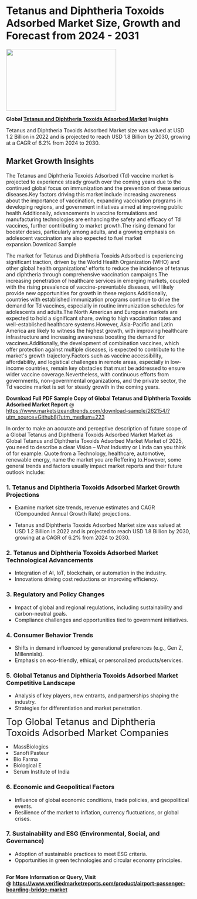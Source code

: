 <H1>Tetanus and Diphtheria Toxoids Adsorbed Market Size, Growth and Forecast from 2024 - 2031</H1><img class="aligncenter size-medium wp-image-584254" src="https://thirdeyenews.in/wp-content/uploads/2024/09/Global-Market-Research-300x168.jpeg" alt="" width="300" height="168" /><p><strong>Global&nbsp;<a href="https://www.marketsizeandtrends.com/download-sample/262154/?utm_source=Github8j?utm_medium=223">Tetanus and Diphtheria Toxoids Adsorbed Market</a> Insights</strong></p><p>Tetanus and Diphtheria Toxoids Adsorbed Market size was valued at USD 1.2 Billion in 2022 and is projected to reach USD 1.8 Billion by 2030, growing at a CAGR of 6.2% from 2024 to 2030.</p><p><h2>Market Growth Insights</h2> <p>The Tetanus and Diphtheria Toxoids Adsorbed (Td) vaccine market is projected to experience steady growth over the coming years due to the continued global focus on immunization and the prevention of these serious diseases.Key factors driving this market include increasing awareness about the importance of vaccination, expanding vaccination programs in developing regions, and government initiatives aimed at improving public health.Additionally, advancements in vaccine formulations and manufacturing technologies are enhancing the safety and efficacy of Td vaccines, further contributing to market growth.The rising demand for booster doses, particularly among adults, and a growing emphasis on adolescent vaccination are also expected to fuel market expansion.Download Sample</p> <p>The market for Tetanus and Diphtheria Toxoids Adsorbed is experiencing significant traction, driven by the World Health Organization (WHO) and other global health organizations' efforts to reduce the incidence of tetanus and diphtheria through comprehensive vaccination campaigns.The increasing penetration of healthcare services in emerging markets, coupled with the rising prevalence of vaccine-preventable diseases, will likely provide new opportunities for growth in these regions.Additionally, countries with established immunization programs continue to drive the demand for Td vaccines, especially in routine immunization schedules for adolescents and adults.The North American and European markets are expected to hold a significant share, owing to high vaccination rates and well-established healthcare systems.However, Asia-Pacific and Latin America are likely to witness the highest growth, with improving healthcare infrastructure and increasing awareness boosting the demand for vaccines.Additionally, the development of combination vaccines, which offer protection against multiple diseases, is expected to contribute to the market's growth trajectory.Factors such as vaccine accessibility, affordability, and logistical challenges in remote areas, especially in low-income countries, remain key obstacles that must be addressed to ensure wider vaccine coverage.Nevertheless, with continuous efforts from governments, non-governmental organizations, and the private sector, the Td vaccine market is set for steady growth in the coming years.</p><p><span class=""><strong>Download Full PDF Sample Copy of Global Tetanus and Diphtheria Toxoids Adsorbed Market Report</strong> @ <a href="https://www.marketsizeandtrends.com/download-sample/262154/?utm_source=Github8j?utm_medium=223" target="_blank">https://www.marketsizeandtrends.com/download-sample/262154/?utm_source=Github8j?utm_medium=223</a></span></p><p>In order to make an accurate and perceptive description of future scope of a Global&nbsp;Tetanus and Diphtheria Toxoids Adsorbed Market Market as Global&nbsp;Tetanus and Diphtheria Toxoids Adsorbed Market Market of 2025, you need to describe a clear Vision &ndash; What Industry or Linda can you think of for example: Quote from a Technology, healthcare, automotive, renewable energy, name the market you are Reffering to.However, some general trends and factors usually impact market reports and their future outlook include:</p><h3>1.&nbsp;<strong>Tetanus and Diphtheria Toxoids Adsorbed Market Growth Projections</strong></h3><ul><li>Examine market size trends, revenue estimates and CAGR (Compounded Annual Growth Rate) projections.</li><li><p>Tetanus and Diphtheria Toxoids Adsorbed Market size was valued at USD 1.2 Billion in 2022 and is projected to reach USD 1.8 Billion by 2030, growing at a CAGR of 6.2% from 2024 to 2030.</p></li></ul><h3>2.&nbsp;<strong>Tetanus and Diphtheria Toxoids Adsorbed Market Technological Advancements</strong></h3><ul><li>Integration of AI, IoT, blockchain, or automation in the industry.</li><li>Innovations driving cost reductions or improving efficiency.</li></ul><h3>3.&nbsp;<strong>Regulatory and Policy Changes</strong></h3><ul><li>Impact of global and regional regulations, including sustainability and carbon-neutral goals.</li><li>Compliance challenges and opportunities tied to government initiatives.</li></ul><h3>4.&nbsp;<strong>Consumer Behavior Trends</strong></h3><ul><li>Shifts in demand influenced by generational preferences (e.g., Gen Z, Millennials).</li><li>Emphasis on eco-friendly, ethical, or personalized products/services.</li></ul><h3>5.&nbsp;<strong>Global Tetanus and Diphtheria Toxoids Adsorbed Market Competitive Landscape</strong></h3><ul><li>Analysis of key players, new entrants, and partnerships shaping the industry.</li><li>Strategies for differentiation and market penetration.</li></ul><p data-pm-slice="1 1 []"><span style="color: inherit; font-family: inherit; font-size: 25px;">Top Global Tetanus and Diphtheria Toxoids Adsorbed Market Companies</span></p><div class="" data-test-id=""><p><li>MassBiologics</li><li> Sanofi Pasteur</li><li> Bio Farma</li><li> Biological E</li><li> Serum Institute of India</li></p></div><h3>6.&nbsp;<strong>Economic and Geopolitical Factors</strong></h3><ul><li>Influence of global economic conditions, trade policies, and geopolitical events.</li><li>Resilience of the market to inflation, currency fluctuations, or global crises.</li></ul><h3>7.&nbsp;<strong>Sustainability and ESG (Environmental, Social, and Governance)</strong></h3><ul><li>Adoption of sustainable practices to meet ESG criteria.</li><li>Opportunities in green technologies and circular economy principles.</li></ul><h2><strong style="font-size: 14px;">For More Information or Query, Visit @&nbsp;</strong><a style="background-color: #ffffff; font-size: 14px;" href="https://www.marketsizeandtrends.com/report/tetanus-and-diphtheria-toxoids-adsorbed-market/" target="_blank">https://www.verifiedmarketreports.com/product/airport-passenger-boarding-bridge-market</a></h2>